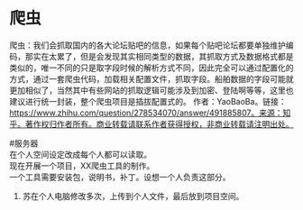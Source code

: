 # 爬虫  
爬虫：我们会抓取国内的各大论坛贴吧的信息，如果每个贴吧论坛都要单独维护编码，那实在太累了，但是会发现其实相同类型的数据，其抓取方式及数据格式都是类似的，唯一不同的只是取字段时候的解析方式不同，因此完全可以通过配置化的方式，通过一套爬虫代码，加载相关配置文件，抓取字段。船舶数据的字段可能就更加相似了，当然其中有些网站的抓取逻辑可能涉及到加密、登陆啊等等，这里也建议进行统一封装，整个爬虫项目是插拔配置式的。
作者：YaoBaoBa。链接：https://www.zhihu.com/question/278534070/answer/491885807。来源：知乎。著作权归作者所有。商业转载请联系作者获得授权，非商业转载请注明出处。
  
#服务器  
在个人空间设定改成每个人都可以读取。  
现在开展一个项目，XX爬虫工具的制作。  
一个工具需要安装包，说明书，补丁。设想一个人负责这部分。
1. 苏在个人电脑修改多次，上传到个人文件，最后放到项目空间。
  
  
